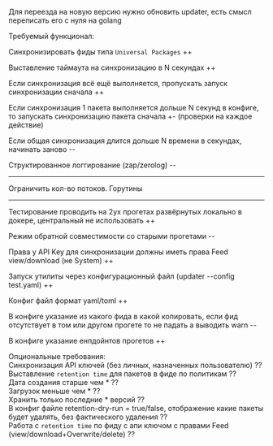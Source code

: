 Для переезда на новую версию нужно обновить updater, есть смысл переписать его с нуля на golang

Требуемый функционал:

Синхронизировать фиды типа `Universal Packages`  ++

Выставление таймаута на синхронизацию в N секундах ++  

Если синхронизация всё ещё выполняется, пропускать запуск синхронизации сначала ++  

Если синхронизация 1 пакета выполняется дольше N секунд в конфиге, то запускать синхронизацию пакета сначала +- (проверки на каждое действие)

Если общая синхронизация длится дольше N времени в секундах, начинать заново --  

Структированное логгирование (zap/zerolog) --  

---
Ограничить кол-во потоков. Горутины


---
Тестирование проводить на 2ух прогетах развёрнутых локально в докере, центральный не использовать ++  

Режим обратной совместимости со старыми прогетами --  

Права у API Key для синхронизации должны иметь права Feed view/download (не System) ++  

Запуск утилиты через конфигурационный файл (updater --config test.yaml) ++    

Конфиг файл формат yaml/toml ++  

В конфиге указание из какого фида в какой копировать, если фид отсутствует в том или другом прогете то не падать а выводить warn --

В конфиге указание енпдойнтов прогетов ++  

Опциональные требования:   
Синхронизация API ключей (без личных, назначенных пользователю) ??    
Выставление `retention time` для пакетов в фиде по политикам ??  
Дата создания старше чем * ??  
Загрузок меньше чем * ??  
Хранить только последние * версий ??    
В конфиг файле retention-dry-run = true/false, отображение какие пакеты будет удалять, без фактического удаления ??    
Работа с `retention time` по фиду с апи ключом с правами Feed (view/download+Overwrite/delete) ??  